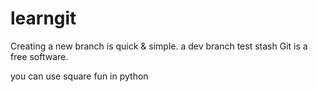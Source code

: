 # learngit
Creating a new branch is quick & simple.
a dev branch
test stash
Git is a free software.

you can use square fun in python
